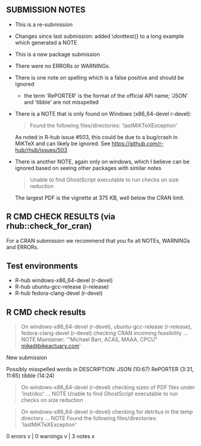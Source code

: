 ## SUBMISSION NOTES

* This is a re-submission
* Changes since last submission: added \donttest{} to a long example which generated a NOTE
* This is a new package submission
* There were no ERRORs or WARNINGs.
* There is one note on spelling which is a false positive and should be ignored
  - the term 'RePORTER' is the format of the official API name; 'JSON' and 'tibble' are not misspelled
* There is a NOTE that is only found on Windows (x86_64-devel r-devel):

    > Found the following files/directories:
      'lastMiKTeXException'

  As noted in R-hub issue #503, this could be due to a bug/crash in MiKTeX and can likely be ignored.
  See <https://github.com/r-hub/rhub/issues/503>

* There is another NOTE, again only on windows, which I believe can be ignored based on seeing other packages with similar notes

    > Unable to find GhostScript executable to run checks on size reduction

  The largest PDF is the vignette at 375 KB, well below the CRAN limit.


## R CMD CHECK RESULTS (via rhub::check_for_cran)

For a CRAN submission we recommend that you fix all NOTEs, WARNINGs and ERRORs.
## Test environments
- R-hub windows-x86_64-devel (r-devel)
- R-hub ubuntu-gcc-release (r-release)
- R-hub fedora-clang-devel (r-devel)

## R CMD check results
> On windows-x86_64-devel (r-devel), ubuntu-gcc-release (r-release), fedora-clang-devel (r-devel)
  checking CRAN incoming feasibility ... NOTE
  Maintainer: '"Michael Barr, ACAS, MAAA, CPCU" <mike@bikeactuary.com>'
  
  New submission
  
  Possibly misspelled words in DESCRIPTION:
    JSON (10:67)
    RePORTER (3:31, 11:65)
    tibble (14:24)

> On windows-x86_64-devel (r-devel)
  checking sizes of PDF files under 'inst/doc' ... NOTE
  Unable to find GhostScript executable to run checks on size reduction

> On windows-x86_64-devel (r-devel)
  checking for detritus in the temp directory ... NOTE
  Found the following files/directories:
    'lastMiKTeXException'

0 errors v | 0 warnings v | 3 notes x
